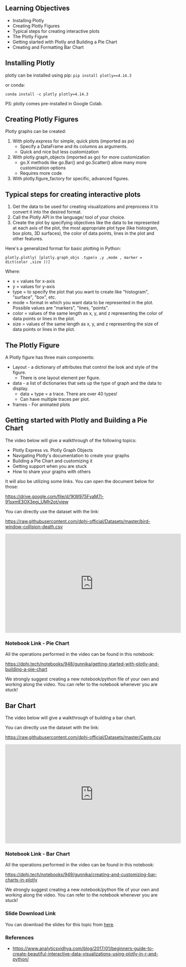 ## Learning Objectives


* Installing Plotly
* Creating Plotly Figures
* Typical steps for creating interactive plots
* The Plotly Figure
* Getting started with Plotly and Building a Pie Chart
* Creating and Formatting Bar Chart


## Installing Plotly


plotly can be installed using pip:
`pip install plotly==4.14.3`

or conda:

`conda install -c plotly plotly=4.14.3`

PS: plotly comes pre-installed in Google Colab.


## Creating Plotly Figures


Plotly graphs can be created:

1. With plotly.express for simple, quick plots (imported as px)
   * Specify a DataFrame and its columns as arguments.
   * Quick and nice but less customization
2. With plotly.graph_objects (imported as go) for more
customization
   * go.X methods like go.Bar() and go.Scatter() allow many more customization options
   * Requires more code
3. With plotly.figure_factory for specific, advanced figures.





## Typical steps for creating interactive plots


1. Get the data to be used for creating visualizations and preprocess it to convert it into the desired format.
2. Call the Plotly API in the language/ tool of your choice.
3. Create the plot by specifying objectives like the data to be represented at each axis of the plot, the most appropriate plot type (like histogram, box plots, 3D surfaces), the color of data points, lines in the plot and other features.

Here's a generalized format for basic plotting in Python:

`plotly.plotly( [plotly.graph_objs .type(x ,y ,mode , marker = dict(color ,size ))]`

Where:

* x = values for x-axis
* y = values for y-axis
* type = to specify the plot that you want to create like "histogram", "surface", "box", etc.
* mode = format in which you want data to be represented in the plot. Possible values are "markers", "lines, "points".
* color = values of the same length as x, y, and z representing the color of data points or lines in the plot.
* size = values of the same length as x, y, and z representing the size of data points or lines in the plot.



## The Plotly Figure



A Plotly figure has three main components:

* Layout - a dictionary of attributes that control the look and
style of the figure.
  * There is one layout element per figure.
* data - a list of dictionaries that sets up the type of graph and the data to display.
  * data + type = a trace. There are over 40 types!
  * Can have multiple traces per plot.
* frames - For animated plots


## Getting started with Plotly and Building a Pie Chart

The video below will give a walkthrough of the following topics:

* Plotly Express vs. Plotly Graph Objects
* Navigating Plotly's documentation to create your graphs
* Building a Pie Chart and customizing it
* Getting support when you are stuck
* How to share your graphs with others

It will also be utilizing some links. You can open the document below for those:

https://drive.google.com/file/d/1KW975FyaM7l-91sxmE3OX3egi_UMh2ot/view

You can directly use the dataset with the link:

https://raw.githubusercontent.com/dphi-official/Datasets/master/bird-window-collision-death.csv











<iframe width="560" height="315" src="https://www.youtube.com/embed/_b2KXL0wHQg?start=253" title="YouTube video player" frameborder="0" allow="accelerometer; autoplay; clipboard-write; encrypted-media; gyroscope; picture-in-picture" allowfullscreen></iframe>












### Notebook Link - Pie Chart

All the operations performed in the video can be found in this notebook:

https://dphi.tech/notebooks/948/gunnika/getting-started-with-plotly-and-building-a-pie-chart

We strongly suggest creating a new notebook/python file of your own and working along the video. You can refer to the notebook whenever you are stuck!

## Bar Chart

The video below will give a walkthrough of building a bar
chart.

You can directly use the dataset with the link:

https://raw.githubusercontent.com/dphi-official/Datasets/master/Caste.csv








<iframe width="560" height="315" src="https://www.youtube.com/embed/N1GwQNatOwo?start=120" title="YouTube video player" frameborder="0" allow="accelerometer; autoplay; clipboard-write; encrypted-media; gyroscope; picture-in-picture" allowfullscreen></iframe>







### Notebook Link - Bar Chart
All the operations performed in the video can be found in this notebook:

https://dphi.tech/notebooks/949/gunnika/creating-and-customizing-bar-charts-in-plotly

We strongly suggest creating a new notebook/python file of your own and working along the video. You can refer to the notebook whenever you are stuck!

### Slide Download Link
You can download the slides for this topic from [here](https://docs.google.com/presentation/d/1mZQ82PeoLN6w0kL9HhUBA4fQ5Lkrx2B5FOtGJ5hPRFU/edit?usp=sharing).

### References
* https://www.analyticsvidhya.com/blog/2017/01/beginners-guide-to-create-beautiful-interactive-data-visualizations-using-plotly-in-r-and-python/